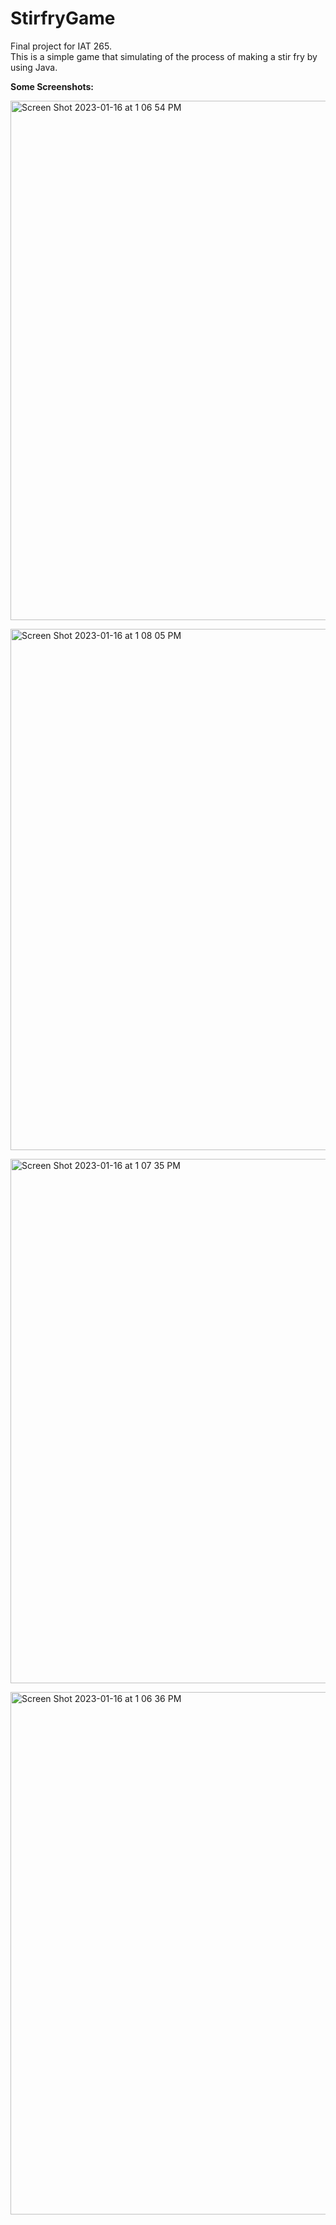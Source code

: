 # StirfryGame
Final project for IAT 265. </br>
This is a simple game that simulating of the process of making a stir fry by using Java. </br>

**Some Screenshots:**</br>

<img width="831" alt="Screen Shot 2023-01-16 at 1 06 54 PM" src="https://user-images.githubusercontent.com/85204575/212765901-afb94653-12fc-4769-87d5-25df31a69c02.png"> </br>

<img width="834" alt="Screen Shot 2023-01-16 at 1 08 05 PM" src="https://user-images.githubusercontent.com/85204575/212765939-5c3eb051-6e5c-4261-aceb-2016d2780deb.png"> </br>


<img width="839" alt="Screen Shot 2023-01-16 at 1 07 35 PM" src="https://user-images.githubusercontent.com/85204575/212765963-fc7c1d80-44bc-4f96-917f-8ce8e8c18a71.png"> </br>


<img width="836" alt="Screen Shot 2023-01-16 at 1 06 36 PM" src="https://user-images.githubusercontent.com/85204575/212765977-329ef720-bf2f-4a4d-a0e8-4fa6c6370ede.png"> </br>
